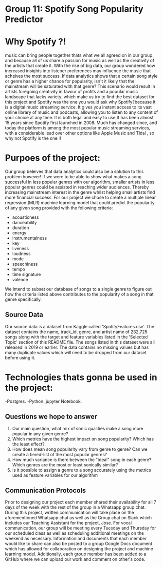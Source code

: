 # Group 11: Spotify Song Popularity Predictor
# Why Spotify ?!
music can bring people together thats what we all agreed on in our group and because all of us share a passion for music as well as the creativity of the artists that create it. With the rise of big data, our group wondered how increased insights into listener preferences may influence the music that acheives the most success. If data analytics shows that a certain song style or genre has a higher chance for popularity, isn't it likely that the mainstream will be saturated with that genre? This scenario would result in artists foregoing creativity in favour of profits and a popular music landscape that lacks variety.
which make us try to find the best dataset for this project and Spotify was the one you would ask why Spotify?because it is a digital music streaming service. It gives you instant access to its vast online library of music and podcasts, allowing you to listen to any content of your choice at any time. It is both legal and easy to use,It has been almost 15 years since Spotify first launched in 2008. Much has changed since, and today the platform is among the most popular music streaming services, with a considerable lead over other options like Apple Music and Tidal , so why not Spotify is the one !! 

# Purpoes of the project:
Our group beleives that data analytics could also be a solution to this problem however! If we were to be able to show what makes a song successful in less popular genres with our algorithm, smaller artists in less popular genres could be assisted in reaching wider audiences. Thereby increasing mainstream interest in the genre  whilst helping small artists find more financial success.
For our project we chose to create a multiple linear regression (MLR) machine learning model that could predict the popularity of any given song provided with the following criteria:
- acousticness 
- danceability 
- duration 
- energy
- instrumentalness 
- key 
- liveness 
- loudness
- mode
- speechiness
- tempo
- time signature
- valence

We intend to subset our database of songs to a single genre to figure out how the criteria listed above contributes to the popularity of a song in that genre specifically.


## Source Data
Our source data is a dataset from Kaggle called 'SpotifyFeatures.csv'. The dataset contains the name, track_id, genre, and artist name of 232,725 songs along with the target and feature variables listed in the 'Selected Topic' section of this README file. The songs listed in this dataset were all released in 2019 or earlier. The data contains no missing values but has many duplicate values which will need to be dropped from our dataset before using it. 

# Technologies thats gonna be used in the project:
-Postgres.
-Python ,jupyter Notebook.



## Questions we hope to answer
1. Our main question, what mix of sonic qualities make a song more popular in any given genre?
2. Which metrics have the highest impact on song popularity? Which has the least effect?
3. How does mean song popularity vary from genre to genre? Can we create a tiered-list of the most popular genres?
4. How much variance is there between the "ideal" song in each genre? Which genres are the most or least sonically similar?
5. Is it possible to assign a genre to a song accurately using the metrics used as feature variables for our algorithm

## Communication Protocols
Prior to designing our project each member shared their availability for all 7 days of the week with the rest of the group in a Whatsapp group chat. During this project, written communication will take place on the aforementioned Whatsapp chat as well as the Group chat on Slack which includes our Teaching Assistant for the project, Jose. For vocal communication, our group will be meeting every Tuesday and Thursday for our scheduled class as well as scheduling additional meetings on the weekend as necessary. Information and documents that each member would like to share can also be posted to a group Google Docs document which has allowed for collaboration on designing the project and machine learning model. Additionally, each group member has been added to a GitHub where we can upload our work and comment on other's code.
